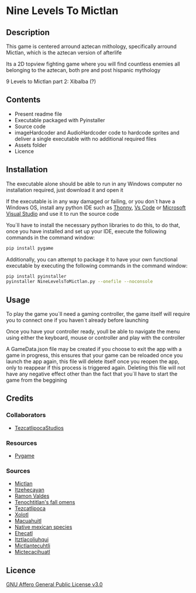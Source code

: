 # Nine Levels To Mictlan

## Description
This game is centered arround aztecan mithology, specifically arround Mictlan, which is the aztecan version of afterlife

Its a 2D topview fighting game where you will find countless enemies all belonging to the aztecan, both pre and post hispanic mythology

9 Levels to Mictlan part 2: Xibalba (?)

## Contents
+ Present readme file
+ Executable packaged with Pyinstaller
+ Source code
+ imageHardcoder and AudioHardcoder code to hardcode sprites and deliver a single executable with no additional required files
+ Assets folder
+ Licence

## Installation
The executable alone should be able to run in any Windows computer no installation required, just download it and open it

If the executable is in any way damaged or failing, or you don´t have a Windows OS, install any python IDE such as [Thonny](https://thonny.org/), [Vs Code](https://code.visualstudio.com/download) or [Microsoft Visual Studio](https://visualstudio.microsoft.com/) and use it to run the source code

You´ll have to install the necessary python libraries to do this, to do that, once you have installed and set up your IDE, execute the following commands in the command window:

```bash
pip install pygame
```

Additionally, you can attempt to package it to have your own functional executable by executing the following commands in the command window:

```bash
pip install pyinstaller
pyinstaller NineLevelsToMictlan.py --onefile --noconsole
```

## Usage
To play the game you´ll need a gaming controller, the game itself will require you to connect one if you haven´t already before launching

Once you have your controller ready, youll be able to navigate the menu using either the keyboard, mouse or controller and play with the controller

A GameData.json file may be created if you choose to exit the app with a game in progress, this ensures that your game can be reloaded once you launch the app again, this file will delete itself once you reopen the app, only to reappear if this process is triggered again. Deleting this file will not have any negative effect other than the fact that you´ll have to start the game from the beggining 

## Credits
### Collaborators 
+ [TezcatlipocaStudios](https://sites.google.com/view/tezcatlipocastudios/welcome)
### Resources
+ [Pygame](https://www.pygame.org/)
### Sources
+ [Mictlan](https://es.wikipedia.org/wiki/Mictl%C3%A1n)
+ [Itzehecayan](https://es.wikipedia.org/wiki/Itzehec%C3%A1yan)
+ [Ramon Valdes](https://www.tiktok.com/@ramonvaldese)
+ [Tenochtitlan's fall omens](https://www.karaniart.com.mx/los-8-presagios-funestos-que-guiaron-a-la-caida-de-tenochtitlan/)
+ [Tezcatlipoca](https://es.wikipedia.org/wiki/Tezcatlipoca)
+ [Xolotl](https://es.wikipedia.org/wiki/X%C3%B3lotl_(divinidad))
+ [Macuahuitl](https://www.youtube.com/watch?v=HjN6zdktD4A)
+ [Native mexican species](https://biblioteca.semarnat.gob.mx/janium/Documentos/Cecadesu/Libros/100%20cosas%202.pdf)
+ [Ehecatl](https://es.wikipedia.org/wiki/Eh%C3%A9catl)
+ [Itztlacoliuhqui](https://es.wikipedia.org/wiki/Itztlacoliuhqui)
+ [Mictlantecuhtli](https://es.wikipedia.org/wiki/Mictlantecuhtli)
+ [Mictecacihuatl](https://es.wikipedia.org/wiki/Mictecac%C3%ADhuatl)

## Licence
[GNU Affero General Public License v3.0](https://choosealicense.com/licenses/agpl-3.0/)
